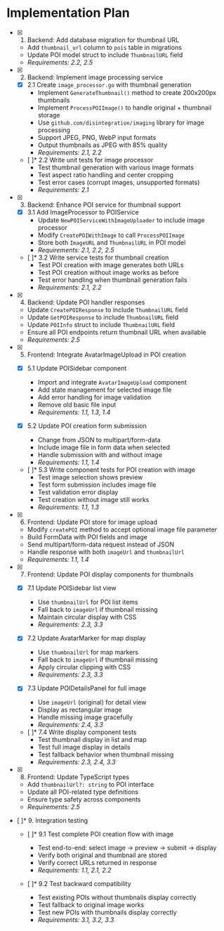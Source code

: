 # Implementation Plan

- [x] 1. Backend: Add database migration for thumbnail URL
  - Add `thumbnail_url` column to `pois` table in migrations
  - Update POI model struct to include `ThumbnailURL` field
  - _Requirements: 2.2, 2.5_

- [x] 2. Backend: Implement image processing service
  - [x] 2.1 Create `image_processor.go` with thumbnail generation
    - Implement `GenerateThumbnail()` method to create 200x200px thumbnails
    - Implement `ProcessPOIImage()` to handle original + thumbnail storage
    - Use `github.com/disintegration/imaging` library for image processing
    - Support JPEG, PNG, WebP input formats
    - Output thumbnails as JPEG with 85% quality
    - _Requirements: 2.1, 2.2_
  
  - [ ]* 2.2 Write unit tests for image processor
    - Test thumbnail generation with various image formats
    - Test aspect ratio handling and center cropping
    - Test error cases (corrupt images, unsupported formats)
    - _Requirements: 2.1_

- [x] 3. Backend: Enhance POI service for thumbnail support
  - [x] 3.1 Add ImageProcessor to POIService
    - Update `NewPOIServiceWithImageUploader` to include image processor
    - Modify `CreatePOIWithImage` to call `ProcessPOIImage`
    - Store both `ImageURL` and `ThumbnailURL` in POI model
    - _Requirements: 2.1, 2.2, 2.5_
  
  - [ ]* 3.2 Write service tests for thumbnail creation
    - Test POI creation with image generates both URLs
    - Test POI creation without image works as before
    - Test error handling when thumbnail generation fails
    - _Requirements: 2.1, 2.2_

- [x] 4. Backend: Update POI handler responses
  - Update `CreatePOIResponse` to include `ThumbnailURL` field
  - Update `GetPOIResponse` to include `ThumbnailURL` field
  - Update `POIInfo` struct to include `ThumbnailURL` field
  - Ensure all POI endpoints return thumbnail URL when available
  - _Requirements: 2.5_

- [x] 5. Frontend: Integrate AvatarImageUpload in POI creation
  - [x] 5.1 Update POISidebar component
    - Import and integrate `AvatarImageUpload` component
    - Add state management for selected image file
    - Add error handling for image validation
    - Remove old basic file input
    - _Requirements: 1.1, 1.3, 1.4_
  
  - [x] 5.2 Update POI creation form submission
    - Change from JSON to multipart/form-data
    - Include image file in form data when selected
    - Handle submission with and without image
    - _Requirements: 1.1, 1.4_
  
  - [ ]* 5.3 Write component tests for POI creation with image
    - Test image selection shows preview
    - Test form submission includes image file
    - Test validation error display
    - Test creation without image still works
    - _Requirements: 1.1, 1.3_

- [x] 6. Frontend: Update POI store for image upload
  - Modify `createPOI` method to accept optional image file parameter
  - Build FormData with POI fields and image
  - Send multipart/form-data request instead of JSON
  - Handle response with both `imageUrl` and `thumbnailUrl`
  - _Requirements: 1.1, 1.4_

- [x] 7. Frontend: Update POI display components for thumbnails
  - [x] 7.1 Update POISidebar list view
    - Use `thumbnailUrl` for POI list items
    - Fall back to `imageUrl` if thumbnail missing
    - Maintain circular display with CSS
    - _Requirements: 2.3, 3.3_
  
  - [x] 7.2 Update AvatarMarker for map display
    - Use `thumbnailUrl` for map markers
    - Fall back to `imageUrl` if thumbnail missing
    - Apply circular clipping with CSS
    - _Requirements: 2.3, 3.3_
  
  - [x] 7.3 Update POIDetailsPanel for full image
    - Use `imageUrl` (original) for detail view
    - Display as rectangular image
    - Handle missing image gracefully
    - _Requirements: 2.4, 3.3_
  
  - [ ]* 7.4 Write display component tests
    - Test thumbnail display in list and map
    - Test full image display in details
    - Test fallback behavior when thumbnail missing
    - _Requirements: 2.3, 2.4, 3.3_

- [x] 8. Frontend: Update TypeScript types
  - Add `thumbnailUrl?: string` to POI interface
  - Update all POI-related type definitions
  - Ensure type safety across components
  - _Requirements: 2.5_

- [ ]* 9. Integration testing
  - [ ]* 9.1 Test complete POI creation flow with image
    - Test end-to-end: select image → preview → submit → display
    - Verify both original and thumbnail are stored
    - Verify correct URLs returned in response
    - _Requirements: 1.1, 2.1, 2.2_
  
  - [ ]* 9.2 Test backward compatibility
    - Test existing POIs without thumbnails display correctly
    - Test fallback to original image works
    - Test new POIs with thumbnails display correctly
    - _Requirements: 3.1, 3.2, 3.3_
